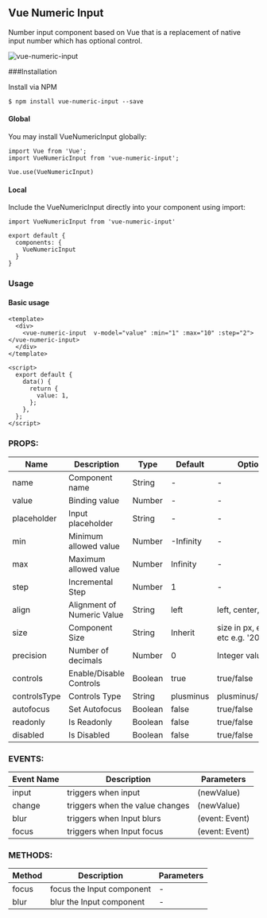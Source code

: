 ## Vue Numeric Input

Number input component based on Vue that is a replacement of native input number which has optional control.

![vue-numeric-input](https://user-images.githubusercontent.com/36194663/44716977-6988d380-aad9-11e8-96df-a2605182076d.gif)


###Installation

Install via NPM

`$ npm install vue-numeric-input --save`


#### Global

You may install VueNumericInput globally:

```
import Vue from 'Vue';
import VueNumericInput from 'vue-numeric-input';

Vue.use(VueNumericInput)
```

#### Local

Include the VueNumericInput  directly into your component using import:

```
import VueNumericInput from 'vue-numeric-input'

export default {
  components: {
    VueNumericInput
  }
}
```
### Usage

#### Basic usage

```
<template>
  <div>
    <vue-numeric-input  v-model="value" :min="1" :max="10" :step="2"></vue-numeric-input>
  </div>
</template>

<script>
  export default {
    data() {
      return {
        value: 1,
      };
    },
  };
</script>
```

### PROPS:

| Name             | Description                 |  Type         |  Default     | Options       |
| -----------      | ---------------             | ------------  | ------------ | ------------  |
|  name            |  Component name             | String        |     -        |      -        |
|  value           |  Binding value              | Number        |     -        |      -            |
|  placeholder     |  Input placeholder          | String        |     -        |      -         |
|  min             |  Minimum allowed value      | Number        |  -Infinity   |      -        |
|  max             |  Maximum allowed value      | Number        |   Infinity   |      -          |
|  step            |  Incremental Step           | Number        |      1       |      -          |
|  align           |  Alignment of Numeric Value | String        |     left     | left, center, right |
|  size            |  Component Size             | String        |   Inherit    | size in px, em, rem etc e.g. '20px'          |
|  precision       |  Number of decimals         | Number        |      0       |   Integer value|
|  controls        |  Enable/Disable Controls    | Boolean       |    true      |   true/false|
|  controlsType    |  Controls Type              | String        |  plusminus   |   plusminus/updown|
|  autofocus       |  Set Autofocus              | Boolean       |    false     |   true/false|
|  readonly        |  Is Readonly                | Boolean       |    false     |   true/false|
|  disabled        |  Is Disabled                | Boolean       |    false     |   true/false|


### EVENTS:


Event Name | Description        | Parameters
-----------|--------------------|--------------
input      | triggers when input| (newValue)
change     | triggers when the value changes| (newValue)
blur       | triggers when Input blurs| (event: Event)
focus      | triggers when Input focus| (event: Event)

### METHODS:


Method | Description | Parameters
---|--- | ----
focus | focus the Input component| -
blur | blur the Input component| -

